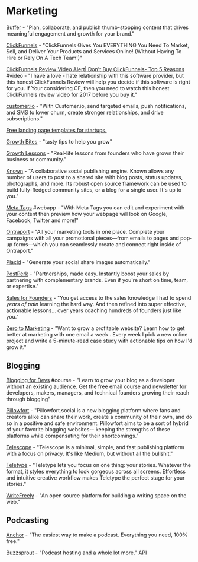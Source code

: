 # Marketing

[Buffer](https://buffer.com/) - "Plan, collaborate, and publish thumb-stopping content that drives meaningful engagement and growth for your brand."

[ClickFunnels](https://www.clickfunnels.com/) - "ClickFunnels Gives You EVERYTHING You Need To Market, Sell, and Deliver Your Products and Services Online! \(Without Having To Hire or Rely On A Tech Team!\)"

[ClickFunnels Review Video Alert\| Don't Buy ClickFunnels- Top 5 Reasons](https://www.youtube.com/watch?v=tQ79nb7raYo) \#video - "I have a love - hate relationship with this software provider, but this honest ClickFunnels Review will help you decide if this software is right for you. If Your considering CF, then you need to watch this honest ClickFunnels review video for 2017 before you buy it."

[customer.io](https://customer.io/) - "With Customer.io, send targeted emails, push notifications, and SMS to lower churn, create stronger relationships, and drive subscriptions."

[Free landing page templates for startups.](https://cruip.com/)

[Growth Bites](https://www.indiehackers.com/growth-bites) - "tasty tips to help you grow"

[Growth Lessons](https://growthlessons.co/) - "Real-life lessons from founders who have grown their business or community."

[Known](https://withknown.com/) - "A collaborative social publishing engine. Known allows any number of users to post to a shared site with blog posts, status updates, photographs, and more. Its robust open source framework can be used to build fully-fledged community sites, or a blog for a single user. It's up to you."

[Meta Tags](https://metatags.io/) \#webapp - "With Meta Tags you can edit and experiment with your content then preview how your webpage will look on Google, Facebook, Twitter and more!"

[Ontraport](https://ontraport.com/) - "All your marketing tools in one place. Complete your campaigns with all your promotional pieces—from emails to pages and pop-up forms—which you can seamlessly create and connect right inside of Ontraport."

[Placid](https://placid.ap) - "Generate your social share images automatically."

[PostPerk](https://postperk.com/) - "Partnerships, made easy. Instantly boost your sales by partnering with complementary brands. Even if you're short on time, team, or expertise."

[Sales for Founders](https://salesforfounders.com/) - "You get access to the sales knowledge I had to spend _years of pain_ learning the hard way. And then refined into super effective, actionable lessons... over years coaching hundreds of founders just like you."

[Zero to Marketing](https://zerotomarketing.com/) - "Want to grow a profitable website? Learn how to get better at marketing with one email a week. Every week I pick a new online project and write a 5-minute-read case study with actionable tips on how I'd grow it."

## Blogging

[Blogging for Devs](https://bloggingfordevs.com/?ref=producthunt) \#course - "Learn to grow your blog as a developer without an existing audience. Get the free email course and newsletter for developers, makers, managers, and technical founders growing their reach through blogging" 

[Pillowfort](https://www.pillowfort.social/users/sign_in) - "Pillowfort.social is a new blogging platform where fans and creators alike can share their work, create a community of their own, and do so in a positive and safe environment. Pillowfort aims to be a sort of hybrid of your favorite blogging websites-- keeping the strengths of these platforms while compensating for their shortcomings."

[Telescope](https://telescope.ac/) - "Telescope is a minimal, simple, and fast publishing platform with a focus on privacy. It's like Medium, but without all the bullshit."

[Teletype](https://teletype.in/) - "Teletype lets you focus on one thing: your stories. Whatever the format, it styles everything to look gorgeous across all screens. Effortless and intuitive creative workflow makes Teletype the perfect stage for your stories."

[WriteFreely](https://writefreely.org/) - "An open source platform for building a writing space on the web."

## Podcasting

[Anchor](https://anchor.fm/) - "The easiest way to make a podcast. Everything you need, 100% free."

[Buzzsprout](https://www.buzzsprout.com/) - "Podcast hosting and a whole lot more." [API](https://github.com/Buzzsprout/buzzsprout-api)

